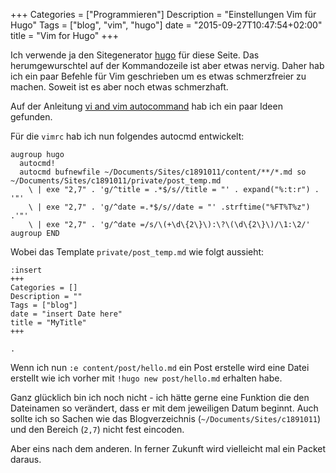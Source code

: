 +++
Categories = ["Programmieren"]
Description = "Einstellungen Vim für Hugo"
Tags = ["blog", "vim", "hugo"]
date = "2015-09-27T10:47:54+02:00"
title = "Vim for Hugo"
+++

Ich verwende ja den Sitegenerator [hugo](https://gohugo.io) für diese Seite.  Das herumgewurschtel auf der Kommandozeile ist aber etwas nervig.  Daher hab ich ein paar Befehle für Vim geschrieben um es etwas schmerzfreier zu machen.  Soweit ist es aber noch etwas schmerzhaft.

Auf der Anleitung [vi and vim autocommand](http://www.thegeekstuff.com/2008/12/vi-and-vim-autocommand-3-steps-to-add-custom-header-to-your-file/) hab ich ein paar Ideen gefunden.

<!--more--> 
Für die `vimrc` hab ich nun folgendes autocmd entwickelt:

```
augroup hugo
  autocmd!
  autocmd bufnewfile ~/Documents/Sites/c1891011/content/**/*.md so ~/Documents/Sites/c1891011/private/post_temp.md
	\ | exe "2,7" . 'g/^title = .*$/s//title = "' . expand("%:t:r") . '"' 
	\ | exe "2,7" . 'g/^date =.*$/s//date = "' .strftime("%FT%T%z") .'"'
	\ | exe "2,7" . 'g/^date =/s/\(+\d\{2\}\):\?\(\d\{2\}\)/\1:\2/'
augroup END
```

Wobei das Template `private/post_temp.md` wie folgt aussieht:

```
:insert
+++
Categories = []
Description = ""
Tags = ["blog"]
date = "insert Date here"
title = "MyTitle"
+++

.
```

Wenn ich nun `:e content/post/hello.md` ein Post erstelle wird eine
Datei erstellt wie ich vorher mit `!hugo new post/hello.md` erhalten
habe.

Ganz glücklich bin ich noch nicht - ich hätte gerne eine Funktion die
den Dateinamen so verändert, dass er mit dem jeweiligen Datum beginnt.
Auch sollte ich so Sachen wie das
Blogverzeichnis (`~/Documents/Sites/c1891011`)  und den Bereich (`2,7`) nicht fest eincoden. 

Aber eins nach dem anderen.  In ferner Zukunft wird vielleicht mal ein
Packet daraus.
